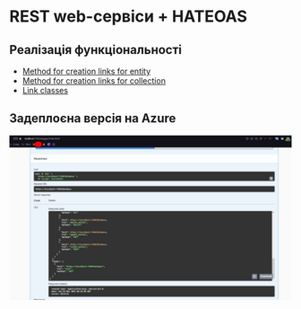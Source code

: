 # REST web-сервіси + HATEOAS

## Реалізація функціональності

- [Method for creation links for entity](https://github.com/PoixoN/essential-db/blob/main/Containers/RestWebApi/RestWebApi.BLL/Managers/EntityManager.cs#L61)
- [Method for creation links for collection](https://github.com/PoixoN/essential-db/blob/main/Containers/RestWebApi/RestWebApi.BLL/Managers/EntityManager.cs#L70)
- [Link classes](https://github.com/PoixoN/essential-db/blob/main/Containers/RestWebApi/RestWebApi.DAL/Entities/LinkGeneratorEntities/Link.cs)

## Задеплоєна версія на Azure

![RestWebApi HATEOAS](https://github.com/PoixoN/essential-db/blob/main/img/step_11/rest-web-api-hateoas.jpg)
